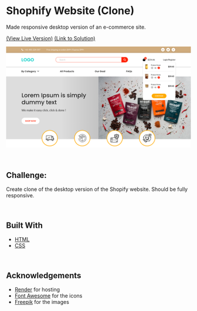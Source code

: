 # Shophify Website (Clone)
Made responsive desktop version of an e-commerce site.

<a href="https://shopify-website-srishti.onrender.com/">\(View Live Version\)</a>   <a href="https://github.com/itsmesrishti/creatiwise-assignment/blob/main/index.html">\(Link to Solution\)</a>

![screenshot](homepage.png)

&nbsp;
## Challenge:
Create clone of the desktop version of the Shopify website. Should be fully responsive. 

&nbsp;
## Built With
- [HTML](https://developer.mozilla.org/en-US/docs/Web/HTML)
- [CSS](https://developer.mozilla.org/en-US/docs/Web/CSS)

&nbsp;
## Acknowledgements
- [Render](https://render.com/) for hosting
- [Font Awesome](https://fontawesome.com/) for the icons
- [Freepik](https://www.freepik.com/) for the images
